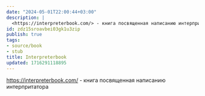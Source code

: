 ```yaml
---
date: "2024-05-01T22:00:44+03:00"
description: |
  <https://interpreterbook.com/> - книга посвященная написанию интерпритатора
id: zdz15sroavbei03gk1u3zip
publish: true
tags:
- source/book
- stub
title: Interpreterbook
updated: 1716291118895
---
```


<https://interpreterbook.com/> - книга посвященная написанию интерпритатора